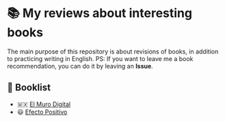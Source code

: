 # :books: My reviews about interesting books 

The main purpose of this repository is about revisions of books, in addition to practicing writing in English.
PS: If you want to leave me a book recommendation, you can do it by leaving an **Issue**.

## :bookmark: Booklist 
- :mexico: [El Muro Digital](https://github.com/dev-oswld/Reviews-about-interesting-books/blob/master/El-Muro-Digital.md)
- :smiley: [Efecto Positivo](https://github.com/dev-oswld/Reviews-about-interesting-books/blob/master/Efecto-Positivo.md)





